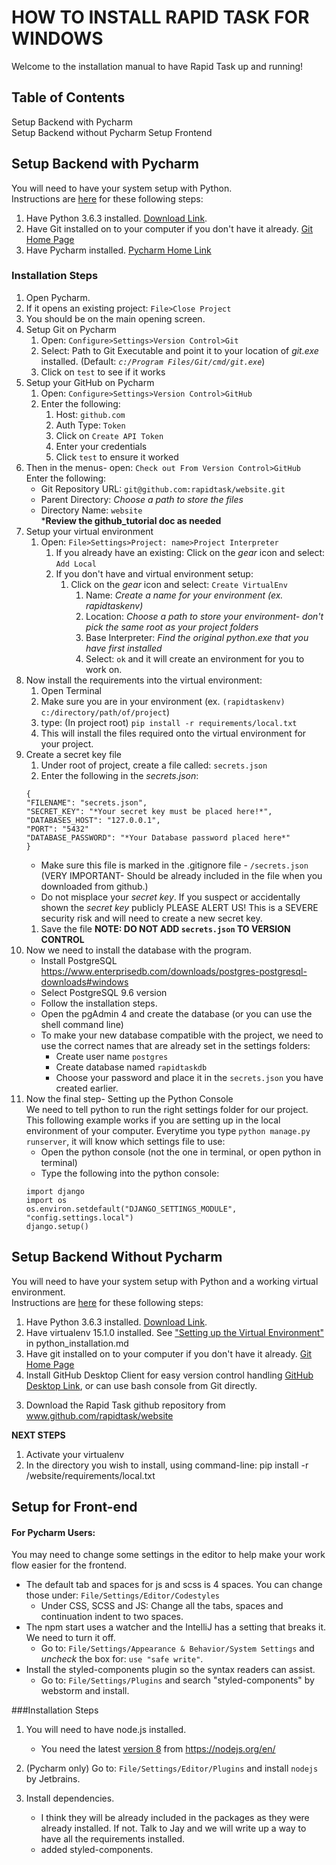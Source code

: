 HOW TO INSTALL RAPID TASK FOR WINDOWS
=====================================

Welcome to the installation manual to have Rapid Task up and running! 

Table of Contents
-----------------
Setup Backend with Pycharm  
Setup Backend without Pycharm
Setup Frontend


Setup Backend with Pycharm
-------------------------
You will need to have your system setup with Python.  
    Instructions are [here](/docs/python_installation.md) for these following steps:
1. Have Python 3.6.3 installed. 
[Download Link](https://www.python.org/ftp/python/3.6.3/python-3.6.3.exe). 
1. Have Git installed on to your computer if you don't have it already. [Git Home Page](https://git-scm.com/)
1. Have Pycharm installed. [Pycharm Home Link](https://www.jetbrains.com/pycharm/)
    
### Installation Steps

1. Open Pycharm.
1. If it opens an existing project: ```File>Close Project```
1. You should be on the main opening screen. 
1. Setup Git on Pycharm
    1. Open: ```Configure>Settings>Version Control>Git```
    1. Select: Path to Git Executable and point it to your location of *git.exe* installed. 
    (Default: *```c:/Program Files/Git/cmd/git.exe```*) 
    1. Click on ```test``` to see if it works
1. Setup your GitHub on Pycharm
    1. Open: ```Configure>Settings>Version Control>GitHub```
    1. Enter the following:
        1. Host: ```github.com```
        1. Auth Type: ```Token```
        1. Click on ```Create API Token```
        1. Enter your credentials
        1. Click ```test``` to ensure it worked
1. Then in the menus- open: ```Check out From Version Control>GitHub```  
    Enter the following:  
    * Git Repository URL: ```git@github.com:rapidtask/website.git```
    * Parent Directory: *Choose a path to store the files*
    * Directory Name: ```website```    
    ***Review the github_tutorial doc as needed**
1. Setup your virtual environment
    1. Open: ```File>Settings>Project: name>Project Interpreter```
        1. If you already have an existing: Click on the *gear* icon and select: ```Add Local```
        1. If you don't have and virtual environment setup:
            1. Click on the *gear* icon and select: ```Create VirtualEnv```
                1. Name: *Create a name for your environment (ex. rapidtaskenv)*
                1. Location: *Choose a path to store your environment- don't pick the same root as your project folders*
                1. Base Interpreter: *Find the original python.exe that you have first installed*
                1. Select: ```ok``` and it will create an environment for you to work on.
1. Now install the requirements into the virtual environment:
    1. Open Terminal
    1. Make sure you are in your environment (ex. ```(rapidtaskenv) c:/directory/path/of/project```)
    1. type: (In project root) ```pip install -r requirements/local.txt```
    1. This will install the files required onto the virtual environment for your project.
1. Create a secret key file  
    1. Under root of project, create a file called: ```secrets.json```  
    1. Enter the following in the *secrets.json*:    
    ```
    {   
    "FILENAME": "secrets.json",    
    "SECRET_KEY": "*Your secret key must be placed here!*",  
    "DATABASES_HOST": "127.0.0.1",  
    "PORT": "5432"
    "DATABASE_PASSWORD": "*Your Database password placed here*"  
    }
    ```
    * Make sure this file is marked in the .gitignore file - ```/secrets.json``` (VERY IMPORTANT- Should be already
        included in the file when you downloaded from github.)
    * Do not misplace your *secret key*. If you suspect or accidentally shown the *secret key* publicly
        PLEASE ALERT US! This is a SEVERE security risk and will need to create a new secret key.
    1. Save the file
    **NOTE: DO NOT ADD ```secrets.json``` TO VERSION CONTROL**
1. Now we need to install the database with the program.  
    * Install PostgreSQL https://www.enterprisedb.com/downloads/postgres-postgresql-downloads#windows
    * Select PostgreSQL 9.6 version
    * Follow the installation steps.
    * Open the pgAdmin 4 and create the database (or you can use the shell command line)
    * To make your new database compatible with the project, we need to use the correct names that are already set in
        the settings folders:
        * Create user name ```postgres```
        * Create database named ```rapidtaskdb```
        * Choose your password and place it in the ```secrets.json``` you have created earlier.
1. Now the final step- Setting up the Python Console  
    We need to tell python to run the right settings folder for our project. This following example works if you are
        setting up in the local environment of your computer. Everytime you type ```python manage.py runserver```, it
        will know which settings file to use:  
    * Open the python console (not the one in terminal, or open python in terminal)
    * Type the following into the python console:  
    ```
    import django
    import os
    os.environ.setdefault("DJANGO_SETTINGS_MODULE", "config.settings.local")
    django.setup()
    ```
Setup Backend Without Pycharm
-----------------------------

You will need to have your system setup with Python and a working virtual environment.  
    Instructions are [here](/docs/python_installation.md) for these following steps:
1. Have Python 3.6.3 installed. 
[Download Link](https://www.python.org/ftp/python/3.6.3/python-3.6.3.exe). 
1. Have virtualenv 15.1.0 installed. See ["Setting up the Virtual Environment"](/docs/python_installation.md) in
    python_installation.md
1. Have git installed on to your computer if you don't have it already. [Git Home Page](https://git-scm.com/)
1. Install GitHub Desktop Client for easy version control handling [GitHub Desktop Link](https://desktop.github.com/), or can use bash console from Git directly. 
    

3) Download the Rapid Task github repository from www.github.com/rapidtask/website

**NEXT STEPS**
1) Activate your virtualenv
2) In the directory you wish to install, using command-line:
    pip install -r /website/requirements/local.txt


Setup for Front-end
-------------------

#### For Pycharm Users:  
You may need to change some settings in the editor to help make your work flow easier for the frontend.
* The default tab and spaces for js and scss is 4 spaces. You can change those under: 
```File/Settings/Editor/Codestyles```  
    * Under CSS, SCSS and JS: Change all the tabs, spaces and continuation indent to two spaces.  
* The npm start uses a watcher and the IntelliJ has a setting that breaks it. We need to turn it off.  
    * Go to: ```File/Settings/Appearance & Behavior/System Settings``` and *uncheck* the box for: ```use "safe write"```.  
* Install the styled-components plugin so the syntax readers can assist.  
    * Go to: ```File/Settings/Plugins``` and search "styled-components" by webstorm and install. 

        
###Installation Steps
  
1. You will need to have node.js installed.  
    * You need the latest [version 8](https://nodejs.org/dist/v8.9.1/node-v8.9.1-x64.msi) from
https://nodejs.org/en/

1. (Pycharm only) Go to: ```File/Settings/Editor/Plugins``` and install ```nodejs``` by Jetbrains.

1. Install dependencies.   
    * I think they will be already included in the packages as they were already installed. If not. Talk to Jay and we
    will write up a way to have all the requirements installed.
    - added styled-components.

